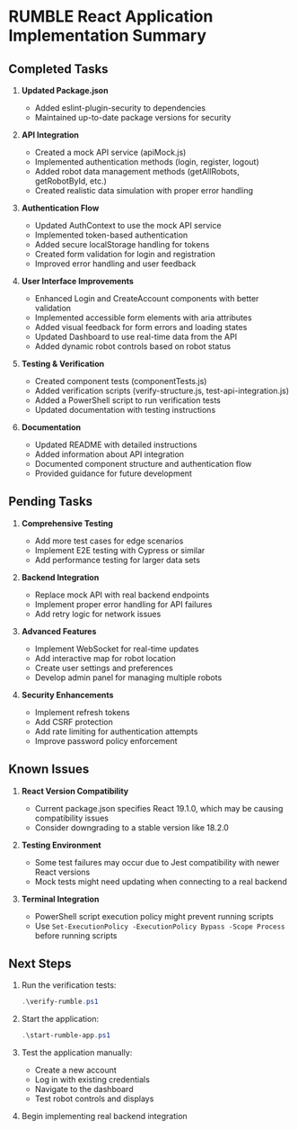 # RUMBLE React Application Implementation Summary

## Completed Tasks

1. **Updated Package.json**
   - Added eslint-plugin-security to dependencies
   - Maintained up-to-date package versions for security

2. **API Integration**
   - Created a mock API service (apiMock.js)
   - Implemented authentication methods (login, register, logout)
   - Added robot data management methods (getAllRobots, getRobotById, etc.)
   - Created realistic data simulation with proper error handling

3. **Authentication Flow**
   - Updated AuthContext to use the mock API service
   - Implemented token-based authentication
   - Added secure localStorage handling for tokens
   - Created form validation for login and registration
   - Improved error handling and user feedback

4. **User Interface Improvements**
   - Enhanced Login and CreateAccount components with better validation
   - Implemented accessible form elements with aria attributes
   - Added visual feedback for form errors and loading states
   - Updated Dashboard to use real-time data from the API
   - Added dynamic robot controls based on robot status

5. **Testing & Verification**
   - Created component tests (componentTests.js)
   - Added verification scripts (verify-structure.js, test-api-integration.js)
   - Added a PowerShell script to run verification tests
   - Updated documentation with testing instructions

6. **Documentation**
   - Updated README with detailed instructions
   - Added information about API integration
   - Documented component structure and authentication flow
   - Provided guidance for future development

## Pending Tasks

1. **Comprehensive Testing**
   - Add more test cases for edge scenarios
   - Implement E2E testing with Cypress or similar
   - Add performance testing for larger data sets

2. **Backend Integration**
   - Replace mock API with real backend endpoints
   - Implement proper error handling for API failures
   - Add retry logic for network issues

3. **Advanced Features**
   - Implement WebSocket for real-time updates
   - Add interactive map for robot location
   - Create user settings and preferences
   - Develop admin panel for managing multiple robots

4. **Security Enhancements**
   - Implement refresh tokens
   - Add CSRF protection
   - Add rate limiting for authentication attempts
   - Improve password policy enforcement

## Known Issues

1. **React Version Compatibility**
   - Current package.json specifies React 19.1.0, which may be causing compatibility issues
   - Consider downgrading to a stable version like 18.2.0

2. **Testing Environment**
   - Some test failures may occur due to Jest compatibility with newer React versions
   - Mock tests might need updating when connecting to a real backend

3. **Terminal Integration**
   - PowerShell script execution policy might prevent running scripts
   - Use `Set-ExecutionPolicy -ExecutionPolicy Bypass -Scope Process` before running scripts

## Next Steps

1. Run the verification tests:
   ```powershell
   .\verify-rumble.ps1
   ```

2. Start the application:
   ```powershell
   .\start-rumble-app.ps1
   ```

3. Test the application manually:
   - Create a new account
   - Log in with existing credentials
   - Navigate to the dashboard
   - Test robot controls and displays

4. Begin implementing real backend integration
